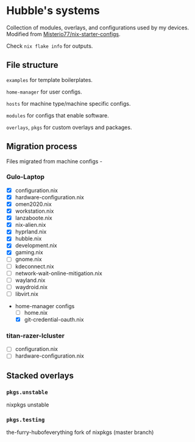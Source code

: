 # Hubble's systems

Collection of modules, overlays, and configurations used by my devices. Modified from [Misterio77/nix-starter-configs](https://github.com/Misterio77/nix-starter-configs). 

Check `nix flake info` for outputs.


## File structure

`examples` for template boilerplates. 

`home-manager` for user configs.

`hosts` for machine type/machine specific configs.

`modules` for configs that enable software.

`overlays`, `pkgs` for custom overlays and packages.

## Migration process
Files migrated from machine configs - 
### Gulo-Laptop
- [x] configuration.nix
- [x] hardware-configuration.nix
- [x] omen2020.nix
- [x] workstation.nix
- [x] lanzaboote.nix
- [x] nix-alien.nix
- [x] hyprland.nix
- [x] hubble.nix
- [x] development.nix
- [x] gaming.nix
- [ ] gnome.nix
- [ ] kdeconnect.nix
- [ ] network-wait-online-mitigation.nix
- [ ] wayland.nix
- [ ] waydroid.nix
- [ ] libvirt.nix
- home-manager configs
    - [ ] home.nix
    - [x] git-credential-oauth.nix

### titan-razer-lcluster
- [ ] configuration.nix
- [ ] hardware-configuration.nix
## Stacked overlays
### `pkgs.unstable`
nixpkgs unstable
### `pkgs.testing`
the-furry-hubofeverything fork of nixpkgs (master branch)
